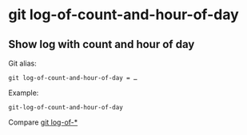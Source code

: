 # git log-of-count-and-hour-of-day

## Show log with count and hour of day

Git alias:

```git
git log-of-count-and-hour-of-day = …
```

Example:

```shell
git-log-of-count-and-hour-of-day
```

Compare [git log-of-*](../git-log-of)
